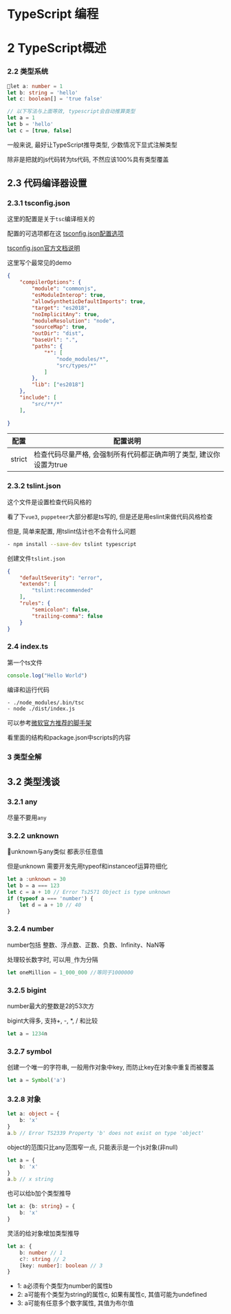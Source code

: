 # TypeScript 编程

# 2 TypeScript概述

### 2.2 类型系统

```typescript
let a: number = 1
let b: string = 'hello'
let c: boolean[] = 'true false'

// 以下写法与上面等效, typescript会自动推算类型
let a = 1
let b = 'hello'
let c = [true, false]
```

一般来说, 最好让TypeScript推导类型, 少数情况下显式注解类型

除非是把就的js代码转为ts代码, 不然应该100%具有类型覆盖

## 2.3 代码编译器设置

### 2.3.1 tsconfig.json

这里的配置是关于`tsc`编译相关的

配置的可选项都在这 [tsconfig.json配置选项](http://json.schemastore.org/tsconfig)

[tsconfig.json官方文档说明](https://www.typescriptlang.org/docs/handbook/tsconfig-json.html)

这里写个最常见的demo

```json
{
    "compilerOptions": {
        "module": "commonjs",
        "esModuleInterop": true,
        "allowSyntheticDefaultImports": true,
        "target": "es2018",
        "noImplicitAny": true,
        "moduleResolution": "node",
        "sourceMap": true,
        "outDir": "dist",
        "baseUrl": ".",
        "paths": {
            "*": [
                "node_modules/*",
                "src/types/*"
            ]
        },
        "lib": ["es2018"]
    },
    "include": [
        "src/**/*"
    ],
    
}
```

|配置|配置说明|
|---|---|
|strict|检查代码尽量严格, 会强制所有代码都正确声明了类型, 建议你设置为true|

### 2.3.2 tslint.json

这个文件是设置检查代码风格的

看了下`vue3`, `puppeteer`大部分都是ts写的, 但是还是用eslint来做代码风格检查

但是, 简单来配置, 用tslint估计也不会有什么问题

```bash
- npm install --save-dev tslint typescript 
```

创建文件`tslint.json`

```json
{
    "defaultSeverity": "error",
    "extends": [
        "tslint:recommended"
    ],
    "rules": {
        "semicolon": false,
        "trailing-comma": false
    }
}
```

### 2.4 index.ts

第一个ts文件

```typescript
console.log("Hello World")
```

编译和运行代码

```bash
- ./node_modules/.bin/tsc
- node ./dist/index.js
```

可以参考[微软官方推荐的脚手架](https://github.com/microsoft/TypeScript-Node-Starter)

看里面的结构和package.json中scripts的内容

### 3 类型全解

## 3.2 类型浅谈

### 3.2.1 any

尽量不要用`any`

### 3.2.2 unknown

unknown与any类似 都表示任意值

但是unknown 需要开发先用typeof和instanceof运算符细化

```typescript
let a :unknown = 30
let b = a === 123
let c = a + 10 // Error Ts2571 Object is type unknown
if (typeof a === 'number') {
    let d = a + 10 // 40
}
```

### 3.2.4 number

number包括 整数、浮点数、正数、负数、Infinity、NaN等

处理较长数字时, 可以用`_`作为分隔

```typescript
let oneMillion = 1_000_000 //等同于1000000
```

### 3.2.5 bigint

number最大的整数是2的53次方

bigint大得多, 支持+, -, *, / 和比较

```typescript
let a = 1234n
```

### 3.2.7 symbol

创建一个唯一的字符串, 一般用作对象中key, 而防止key在对象中重复而被覆盖

```typescript
let a = Symbol('a')
```

### 3.2.8 对象

```typescript
let a: object = {
    b: 'x'
}
a.b // Error TS2339 Property 'b' does not exist on type 'object'
```

object的范围只比any范围窄一点, 只能表示是一个js对象(非null)

```typescript
let a = {
    b: 'x'
}
a.b // x string
```

也可以给b加个类型推导

```typescript
let a: {b: string} = {
    b: 'x'
}
```

灵活的给对象增加类型推导

```typescript
let a: {
    b: number // 1
    c?: string // 2
    [key: number]: boolean // 3
}
```

- 1: a必须有个类型为number的属性b
- 2: a可能有个类型为string的属性c, 如果有属性c, 其值可能为undefined
- 3: a可能有任意多个数字属性, 其值为布尔值
